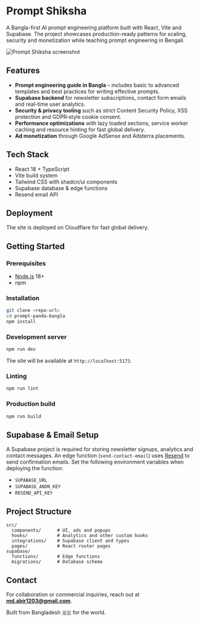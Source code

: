 # Prompt Shiksha

A Bangla-first AI prompt engineering platform built with React, Vite and Supabase. The project showcases production-ready patterns for scaling, security and monetization while teaching prompt engineering in Bengali.

![Prompt Shiksha screenshot](https://github.com/user-attachments/assets/b97d155b-d4f3-414f-9dc7-40dbf3c52b56)

## Features

- **Prompt engineering guide in Bangla** – includes basic to advanced templates and best practices for writing effective prompts.
- **Supabase backend** for newsletter subscriptions, contact form emails and real-time user analytics.
- **Security & privacy tooling** such as strict Content Security Policy, XSS protection and GDPR‑style cookie consent.
- **Performance optimizations** with lazy loaded sections, service worker caching and resource hinting for fast global delivery.
- **Ad monetization** through Google AdSense and Adsterra placements.

## Tech Stack

- React 18 + TypeScript
- Vite build system
- Tailwind CSS with shadcn/ui components
- Supabase database & edge functions
- Resend email API

## Deployment

The site is deployed on Cloudflare for fast global delivery.

## Getting Started

### Prerequisites

- [Node.js](https://nodejs.org/) 18+
- npm

### Installation

```bash
git clone <repo-url>
cd prompt-panda-bangla
npm install
```

### Development server

```bash
npm run dev
```

The site will be available at `http://localhost:5173`.

### Linting

```bash
npm run lint
```

### Production build

```bash
npm run build
```

## Supabase & Email Setup

A Supabase project is required for storing newsletter signups, analytics and contact messages. An edge function (`send-contact-email`) uses [Resend](https://resend.com/) to send confirmation emails. Set the following environment variables when deploying the function:

- `SUPABASE_URL`
- `SUPABASE_ANON_KEY`
- `RESEND_API_KEY`

## Project Structure

```
src/
  components/      # UI, ads and popups
  hooks/           # Analytics and other custom hooks
  integrations/    # Supabase client and types
  pages/           # React router pages
supabase/
  functions/       # Edge functions
  migrations/      # Database schema
```

## Contact

For collaboration or commercial inquiries, reach out at **md.abir1203@gmail.com**.

Built from Bangladesh 🇧🇩 for the world.
